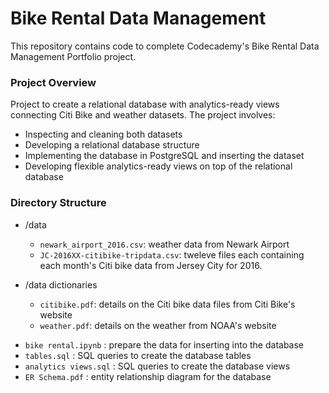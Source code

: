 # Bike Rental Data Management

This repository contains code to complete Codecademy's Bike Rental Data Management Portfolio project.

### Project Overview
Project to create a relational database with analytics-ready views connecting Citi Bike and weather datasets. The project involves:

- Inspecting and cleaning both datasets
- Developing a relational database structure
- Implementing the database in PostgreSQL and inserting the dataset
- Developing flexible analytics-ready views on top of the relational database

### Directory Structure
* /data
    * `newark_airport_2016.csv`: weather data from Newark Airport
    * `JC-2016XX-citibike-tripdata.csv`: tweleve files each containing each month's Citi bike data from Jersey City for 2016.

* /data dictionaries
    * `citibike.pdf`: details on the Citi bike data files from Citi Bike's website
    * `weather.pdf`: details on the weather from NOAA's website

- `bike rental.ipynb` : prepare the data for inserting into the database
- `tables.sql` : SQL queries to create the database tables
- `analytics views.sql` : SQL queries to create the database views
- `ER Schema.pdf` : entity relationship diagram for the database

